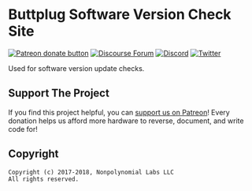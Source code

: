 # Buttplug Software Version Check Site

[![Patreon donate button](https://img.shields.io/badge/patreon-donate-yellow.svg)](https://www.patreon.com/qdot)
[![Discourse Forum](https://img.shields.io/badge/discourse-forum-blue.svg)](https://metafetish.club)
[![Discord](https://img.shields.io/discord/353303527587708932.svg?logo=discord)](https://discord.gg/t9g9RuD)
[![Twitter](https://img.shields.io/twitter/follow/buttplugio.svg?style=social&logo=twitter)](https://twitter.com/buttplugio)

Used for software version update checks.

## Support The Project

If you find this project helpful, you can [support us on
Patreon](http://patreon.com/qdot)! Every donation helps us afford more
hardware to reverse, document, and write code for!

## Copyright

```
Copyright (c) 2017-2018, Nonpolynomial Labs LLC
All rights reserved.
```
